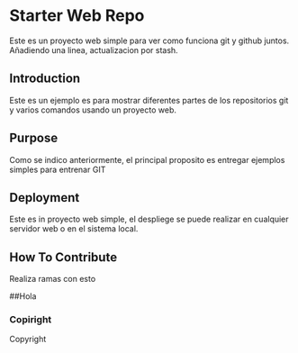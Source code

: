 # Starter Web Repo

Este es un proyecto web simple para ver como funciona git y github juntos.
Añadiendo una linea, actualizacion por stash.

## Introduction

Este es un ejemplo es para mostrar diferentes partes de los repositorios git y varios comandos usando un proyecto web.

## Purpose

Como se indico anteriormente, el principal proposito es entregar ejemplos simples para entrenar GIT

## Deployment

Este es in proyecto web simple, el despliege se puede realizar en cualquier servidor web o en el sistema local.

## How To Contribute

Realiza ramas con esto

##Hola

### Copiright
Copyright

